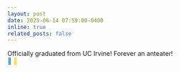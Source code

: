 ```yaml
---
layout: post
date: 2025-06-14 07:59:00-0400
inline: true
related_posts: false
---
```


Officially graduated from UC Irvine! Forever an anteater!  
<span style="color:#0077BE;">💙</span> <span style="color:#FFD200;">💛</span>
